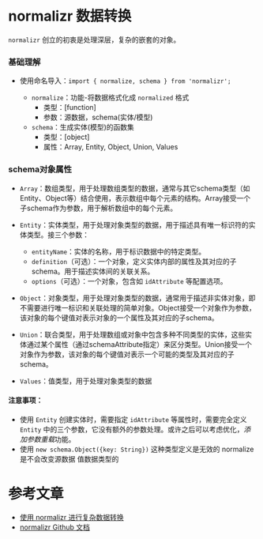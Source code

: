 
# normalizr 数据转换
  `normalizr` 创立的初衷是处理深层，复杂的嵌套的对象。


### 基础理解

- 使用命名导入：`import { normalize, schema } from 'normalizr';`


  - `normalize`：功能-将数据格式化成 `normalized` 格式
    - 类型：[function]
    - 参数：源数据，schema(实体/模型)
  - `schema`：生成实体(模型)的函数集
    - 类型：[object]
    - 属性：Array, Entity, Object, Union, Values


### schema对象属性

- `Array`：数组类型，用于处理数组类型的数据，通常与其它schema类型（如Entity、Object等）结合使用，表示数组中每个元素的结构。Array接受一个子schema作为参数，用于解析数组中的每个元素。
- `Entity`：实体类型，用于处理对象类型的数据，用于描述具有唯一标识符的实体类型。接三个参数：
  - `entityName`：实体的名称，用于标识数据中的特定类型。
  - `definition`（可选）：一个对象，定义实体内部的属性及其对应的子schema。用于描述实体间的关联关系。
  - `options`（可选）：一个对象，包含如 `idAttribute` 等配置选项。

- `Object`：对象类型，用于处理对象类型的数据，通常用于描述非实体对象，即不需要进行唯一标识和关联处理的简单对象。Object接受一个对象作为参数，该对象的每个键值对表示对象的一个属性及其对应的子schema。
- `Union`：联合类型，用于处理数组或对象中包含多种不同类型的实体，这些实体通过某个属性（通过schemaAttribute指定）来区分类型。Union接受一个对象作为参数，该对象的每个键值对表示一个可能的类型及其对应的子schema。
- `Values`：值类型，用于处理对象类型的数据

#### 注意事项：

- 使用 `Entity` 创建实体时，需要指定 `idAttribute` 等属性时，需要完全定义 `Entity` 中的三个参数，它没有额外的参数处理。或许之后可以考虑优化，*添加参数重载*功能。
- 使用 `new schema.Object({key: String})` 这种类型定义是无效的 normalize是不会改变源数据 值数据类型的






# 参考文章

- [使用 normalizr 进行复杂数据转换](https://segmentfault.com/a/1190000042216483)
- [normalizr Github 文档](https://github.com/paularmstrong/normalizr/blob/master/docs/api.md)
